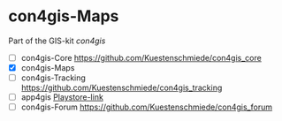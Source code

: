 con4gis-Maps
============

Part of the GIS-kit *con4gis*

- [ ] con4gis-Core https://github.com/Kuestenschmiede/con4gis_core
- [x] con4gis-Maps 
- [ ] con4gis-Tracking https://github.com/Kuestenschmiede/con4gis_tracking
- [ ] app4gis [Playstore-link](https://play.google.com/store/apps/details?id=org.con4gis.app4gis_tracking)
- [ ] con4gis-Forum https://github.com/Kuestenschmiede/con4gis_forum
